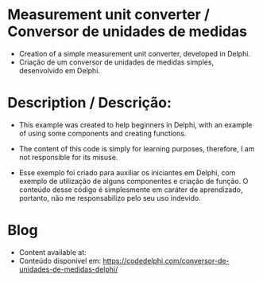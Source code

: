# Measurement unit converter / Conversor de unidades de medidas
- Creation of a simple measurement unit converter, developed in Delphi.
- Criação de um conversor de unidades de medidas simples, desenvolvido em Delphi.

# Description / Descrição:
- This example was created to help beginners in Delphi, with an example of using some components and creating functions.
- The content of this code is simply for learning purposes, therefore, I am not responsible for its misuse.

- Esse exemplo foi criado para auxiliar os iniciantes em Delphi, com exemplo de utilização de alguns componentes e criação de função.
O conteúdo desse código é simplesmente em caráter de aprendizado, portanto, não me responsabilizo pelo seu uso indevido.

# Blog
- Content available at:
- Conteúdo disponível em:
  https://codedelphi.com/conversor-de-unidades-de-medidas-delphi/


